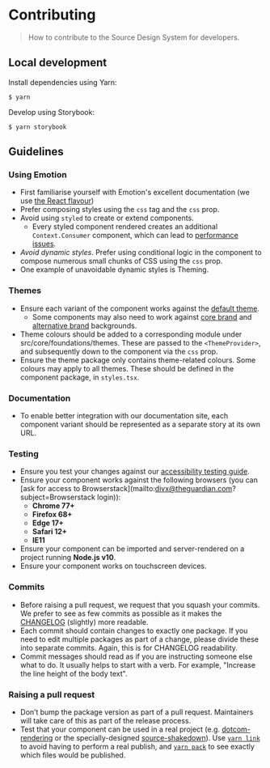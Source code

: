 # Contributing

> How to contribute to the Source Design System for developers.

## Local development

Install dependencies using Yarn:

```shell
$ yarn
```

Develop using Storybook:

```shell
$ yarn storybook
```

## Guidelines

### Using Emotion

-   First familiarise yourself with Emotion's excellent documentation (we use [the React flavour](https://emotion.sh/docs/introduction#react))
-   Prefer composing styles using the `css` tag and the `css` prop.
-   Avoid using `styled` to create or extend components.
    -   Every styled component rendered creates an additional `Context.Consumer` component, which can lead to [performance issues](https://calendar.perfplanet.com/2019/the-unseen-performance-costs-of-css-in-js-in-react-apps/).
-   <em>Avoid dynamic styles</em>. Prefer using conditional logic in the component to compose numerous small chunks of CSS using the `css` prop.
-   One example of unavoidable dynamic styles is Theming.

### Themes

-   Ensure each variant of the component works against the [default theme](https://www.theguardian.design/2a1e5182b/p/1377a6-themes/b/293ddb).
    -   Some components may also need to work against [core brand](https://www.theguardian.design/2a1e5182b/p/1377a6-themes/b/4893db) and [alternative brand](https://www.theguardian.design/2a1e5182b/p/1377a6-themes/b/21c6cc) backgrounds.
-   Theme colours should be added to a corresponding module under src/core/foundations/themes. These are passed to the `<ThemeProvider>`, and subsequently down to the component via the `css` prop.
-   Ensure the theme package only contains theme-related colours. Some colours may apply to all themes. These should be defined in the component package, in `styles.tsx`.

### Documentation

-   To enable better integration with our documentation site, each component variant should be represented as a separate story at its own URL.

### Testing

-   Ensure you test your changes against our [accessibility testing guide](06-accessibility.md).
-   Ensure your component works against the following browsers (you can [ask for access to Browserstack](mailto:divx@theguardian.com?subject=Browserstack login)):
    -   **Chrome 77+**
    -   **Firefox 68+**
    -   **Edge 17+**
    -   **Safari 12+**
    -   **IE11**
-   Ensure your component can be imported and server-rendered on a project running **Node.js v10**.
-   Ensure your component works on touchscreen devices.

### Commits

-   Before raising a pull request, we request that you squash your commits. We prefer to see as few commits as possible as it makes the [CHANGELOG](https://github.com/guardian/source/blob/main/CHANGELOG.md) (slightly) more readable.
-   Each commit should contain changes to exactly one package. If you need to edit multiple packages as part of a change, please divide these into separate commits. Again, this is for CHANGELOG readability.
-   Commit messages should read as if you are instructing someone else what to do. It usually helps to start with a verb. For example, "Increase the line height of the body text".

### Raising a pull request

-   Don’t bump the package version as part of a pull request. Maintainers will take care of this as part of the release process.
-   Test that your component can be used in a real project (e.g. [dotcom-rendering](https://github.com/guardian/dotcom-rendering) or the specially-designed [source-shakedown](https://github.com/guardian/source-shakedown)). Use [`yarn link`](https://yarnpkg.com/en/docs/cli/link) to avoid having to perform a real publish, and [`yarn pack`](https://yarnpkg.com/en/docs/cli/pack) to see exactly which files would be published.
